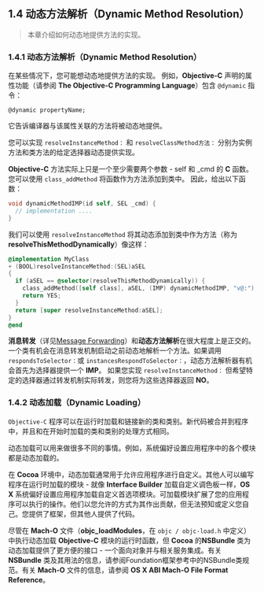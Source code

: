 ## 1.4 动态方法解析（Dynamic Method Resolution）
> 本章介绍如何动态地提供方法的实现。

### 1.4.1 动态方法解析（Dynamic Method Resolution）
在某些情况下，您可能想动态地提供方法的实现。 例如，**Objective-C** 声明的属性功能（请参阅 **The Objective-C Programming Language**）包含 `@dynamic` 指令：

```@dynamic propertyName;```

它告诉编译器与该属性关联的方法将被动态地提供。

您可以实现 `resolveInstanceMethod：` 和 `resolveClassMethod方法：` 分别为实例方法和类方法的给定选择器动态提供实现。

**Objective-C** 方法实际上只是一个至少需要两个参数 - self 和 _cmd 的 **C** 函数。 您可以使用 `class_addMethod` 将函数作为方法添加到类中。 因此，给出以下函数：

``` Objective-C
void dynamicMethodIMP(id self, SEL _cmd) {
  // implementation ....
}
```

我们可以使用 `resolveInstanceMethod` 将其动态添加到类中作为方法（称为 **resolveThisMethodDynamically**）像这样：

``` Objective-C
@implementation MyClass
+ (BOOL)resolveInstanceMethod:(SEL)aSEL
{
  if (aSEL == @selector(resolveThisMethodDynamically)) {
    class_addMethod([self class], aSEL, (IMP) dynamicMethodIMP, "v@:");
    return YES;
  }
  return [super resolveInstanceMethod:aSEL];
}
@end
```

**消息转发**（详见[Message Forwarding](https://developer.apple.com/library/content/documentation/Cocoa/Conceptual/ObjCRuntimeGuide/Articles/ocrtForwarding.html#//apple_ref/doc/uid/TP40008048-CH105-SW1)）和**动态方法解析**在很大程度上是正交的。 一个类有机会在消息转发机制启动之前动态地解析一个方法。如果调用 `respondsToSelector：`或 `instancesRespondToSelector：`，动态方法解析器有机会首先为选择器提供一个 **IMP**。 如果您实现 `resolveInstanceMethod：` 但希望特定的选择器通过转发机制实际转发，则您将为这些选择器返回 **NO**。

### 1.4.2 动态加载（Dynamic Loading）

`Objective-C` 程序可以在运行时加载和链接新的类和类别。新代码被合并到程序中，并且和在开始时加载的类和类别的处理方式相同。

动态加载可以用来做很多不同的事情。例如，系统偏好设置应用程序中的各个模块都是动态加载的。

在 **Cocoa** 环境中，动态加载通常用于允许应用程序进行自定义。其他人可以编写程序在运行时加载的模块 - 就像 **Interface Builder** 加载自定义调色板一样，**OS X** 系统偏好设置应用程序加载自定义首选项模块。可加载模块扩展了您的应用程序可以执行的操作。他们以您允许的方式为其作出贡献，但无法预知或定义您自己。您提供了框架，但其他人提供了代码。

尽管在 **Mach-O** 文件（**objc_loadModules**，在 `objc / objc-load.h` 中定义）中执行动态加载 **Objective-C** 模块的运行时函数，但 **Cocoa** 的**NSBundle** 类为动态加载提供了更方便的接口 - 一个面向对象并与相关服务集成。有关 **NSBundle** 类及其用法的信息，请参阅Foundation框架参考中的NSBundle类规范。有关 **Mach-O** 文件的信息，请参阅 **OS X ABI Mach-O File Format Reference**。
